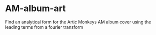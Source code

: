 # AM-album-art
Find an analytical form for the Artic Monkeys AM album cover using the leading terms from a fourier transform
